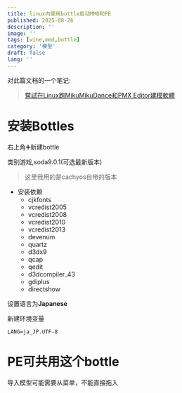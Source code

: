 ```yaml
---
title: linux内使用bottle启动MMD和PE
published: 2025-08-26
description: ''
image: ''
tags: [wine,mmd,bottle]
category: '模型'
draft: false 
lang: ''
---
```


对此篇文档的一个笔记:
> [嘗試在Linux跑MikuMikuDance和PMX Editor建模軟體](https://ivonblog.com/posts/mikumikudance-linux/)

# 安装Bottles

右上角➕新建bottle

类别游戏,soda9.0.1(可选最新版本)
> 这里我用的是cachyos自带的版本

- 安装依赖
    - cjkfonts
    - vcredist2005
    - vcredist2008
    - vcredist2010
    - vcredist2013
    - devenum
    - quartz
    - d3dx9
    - qcap
    - qedit
    - d3dcompiler_43
    - gdiplus
    - directshow

设置语言为**Japanese**

新建环境变量

    LANG=ja_JP.UTF-8

# PE可共用这个bottle
导入模型可能需要从菜单，不能直接拖入